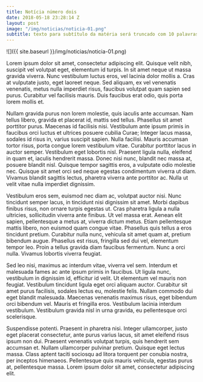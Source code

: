 ```yaml
---
title: Notícia número dois
date: 2018-05-18 23:28:14 Z
layout: post
image: "/img/noticias/noticia-01.png"
subtitle: texto para subtítulo da matéria será truncado com 10 palavras, viu?
---
```


![]({{ site.baseurl }}/img/noticias/noticia-01.png)

Lorem ipsum dolor sit amet, consectetur adipiscing elit. Quisque velit nibh, suscipit vel volutpat eget, elementum id turpis. In sit amet neque ut massa gravida viverra. Nunc vestibulum luctus eros, vel lacinia dolor mollis a. Cras at vulputate justo, eget laoreet neque. Sed aliquam, ex vel venenatis venenatis, metus nulla imperdiet risus, faucibus volutpat quam sapien sed purus. Curabitur vel facilisis mauris. Duis faucibus erat odio, quis porta lorem mollis et.

Nullam gravida purus non lorem molestie, quis iaculis ante accumsan. Nam tellus libero, gravida et placerat id, mattis sed tellus. Phasellus sit amet porttitor purus. Maecenas id facilisis nisi. Vestibulum ante ipsum primis in faucibus orci luctus et ultrices posuere cubilia Curae; Integer lacus massa, sodales id risus in, varius suscipit sapien. Nulla facilisi. Mauris accumsan tortor risus, porta congue lorem vestibulum vitae. Curabitur porttitor lacus in auctor semper. Vestibulum eget lobortis nisl. Praesent ligula nulla, eleifend in quam et, iaculis hendrerit massa. Donec nisi nunc, blandit nec massa at, posuere blandit nisl. Quisque tempor sagittis eros, a vulputate odio molestie nec. Quisque sit amet orci sed neque egestas condimentum viverra ut diam. Vivamus blandit sagittis lectus, pharetra viverra ante porttitor ac. Nulla ut velit vitae nulla imperdiet dignissim.

Vestibulum eros sem, euismod nec diam ac, volutpat auctor nisi. Nunc tincidunt semper lacus, in tincidunt nisi dignissim sit amet. Morbi dapibus finibus risus, non ornare turpis egestas ut. Cras pharetra ligula a nulla ultricies, sollicitudin viverra ante finibus. Ut vel massa erat. Aenean elit sapien, pellentesque a metus at, viverra dictum metus. Etiam pellentesque mattis libero, non euismod quam congue vitae. Phasellus quis tellus a eros tincidunt pretium. Curabitur nulla nunc, vehicula sit amet quam at, pretium bibendum augue. Phasellus est risus, fringilla sed dui vel, elementum tempor leo. Proin a tellus gravida diam faucibus fermentum. Nunc a orci nulla. Vivamus lobortis viverra feugiat.

Sed leo nisi, maximus ac interdum vitae, viverra vel sem. Interdum et malesuada fames ac ante ipsum primis in faucibus. Ut ligula nunc, vestibulum in dignissim id, efficitur id velit. Ut elementum vel mauris non feugiat. Vestibulum tincidunt ligula eget orci aliquam auctor. Curabitur sit amet purus facilisis, sodales lectus eu, molestie felis. Nullam commodo dui eget blandit malesuada. Maecenas venenatis maximus risus, eget bibendum orci bibendum vel. Mauris et fringilla eros. Vestibulum lacinia interdum vestibulum. Vestibulum gravida nisl in urna gravida, eu pellentesque orci scelerisque.

Suspendisse potenti. Praesent in pharetra nisi. Integer ullamcorper, justo eget placerat consectetur, ante purus varius lacus, sit amet eleifend risus ipsum non dui. Praesent venenatis volutpat turpis, quis hendrerit sem accumsan et. Nullam ullamcorper pulvinar pretium. Quisque eget lectus massa. Class aptent taciti sociosqu ad litora torquent per conubia nostra, per inceptos himenaeos. Pellentesque quis mauris vehicula, egestas purus at, pellentesque massa. Lorem ipsum dolor sit amet, consectetur adipiscing elit.
